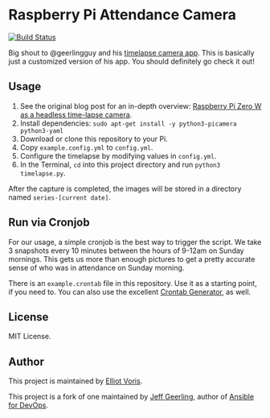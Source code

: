 # Raspberry Pi Attendance Camera

[![Build Status](https://travis-ci.org/wccstl/pi-attendance-cam.svg?branch=master)](https://travis-ci.org/wccstl/pi-attendance-cam)

Big shout to @geerlingguy and his [timelapse camera app](https://github.com/geerlingguy/pi-timelapse). This is basically just a customized version of his app. You should definitely go check it out!

## Usage

  1. See the original blog post for an in-depth overview: [Raspberry Pi Zero W as a headless time-lapse camera](https://www.jeffgeerling.com/blog/2017/raspberry-pi-zero-w-headless-time-lapse-camera).
  2. Install dependencies: `sudo apt-get install -y python3-picamera python3-yaml`
  3. Download or clone this repository to your Pi.
  4. Copy `example.config.yml` to `config.yml`.
  5. Configure the timelapse by modifying values in `config.yml`.
  6. In the Terminal, `cd` into this project directory and run `python3 timelapse.py`.

After the capture is completed, the images will be stored in a directory named `series-[current date]`.

## Run via Cronjob

For our usage, a simple cronjob is the best way to trigger the script. We take 3 snapshots every 10 minutes between the hours of 9-12am on Sunday mornings. This gets us more than enough pictures to get a pretty accurate sense of who was in attendance on Sunday morning.

There is an `example.crontab` file in this repository. Use it as a starting point, if you need to. You can also use the excellent [Crontab Generator](https://crontab-generator.org/), as well.

## License

MIT License.

## Author
This project is maintained by [Elliot Voris](https://www.elliotfriend.com).

This project is a fork of one maintained by [Jeff Geerling](https://www.jeffgeerling.com/), author of [Ansible for DevOps](https://www.ansiblefordevops.com/).
